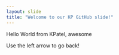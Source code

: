 ```yaml
---
layout: slide
title: "Welcome to our KP GitHub slide!"
---
```

Hello World from KPatel, awesome

Use the left arrow to go back!

